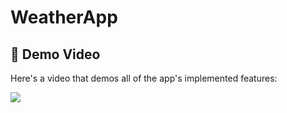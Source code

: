 ﻿# WeatherApp
## 🎥 Demo Video

Here's a video that demos all of the app's implemented features:

![]([https://giphy.com/gifs/CQeTosmZcwVVzA1OFZ](https://media2.giphy.com/media/v1.Y2lkPTc5MGI3NjExdXo5ZGN0eXB1ZGVhb3c1bzg1cDU3YmI2YmUzMzBmeGo4amMycjVuMSZlcD12MV9pbnRlcm5hbF9naWZfYnlfaWQmY3Q9Zw/CQeTosmZcwVVzA1OFZ/giphy.gif))
